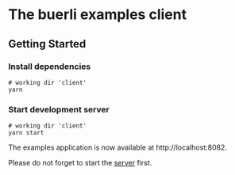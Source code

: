 # The buerli examples client

## Getting Started

### Install dependencies

```
# working dir 'client'
yarn
```

### Start development server

```
# working dir 'client'
yarn start
```

The examples application is now available at http://localhost:8082.

Please do not forget to start the [server](../server/README.md) first.
